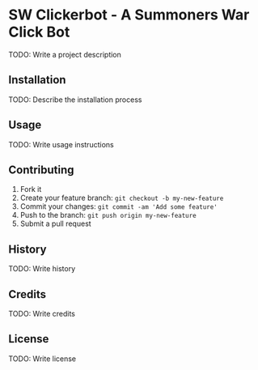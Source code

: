 # SW Clickerbot - A Summoners War Click Bot
TODO: Write a project description
## Installation
TODO: Describe the installation process
## Usage
TODO: Write usage instructions
## Contributing
1. Fork it
2. Create your feature branch: `git checkout -b my-new-feature`
3. Commit your changes: `git commit -am 'Add some feature'`
4. Push to the branch: `git push origin my-new-feature`
5. Submit a pull request 
## History
TODO: Write history
## Credits
TODO: Write credits
## License
TODO: Write license
